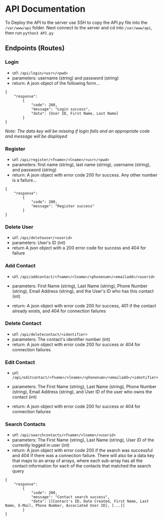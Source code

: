 # API Documentation
To Deploy the API to the server use SSH to copy the API.py file into the `/var/www/api` folder. Next connect to the 
server and cd into `/var/www/api`, then run `python3 API.py`

## Endpoints (Routes)
### Login
- url: `/api/login/<usr>/<pwd>`
- parameters: username (string) and password (string)
- return: A json object of the following form...

```
{
    "response": 
        {
            "code": 200, 
            "message": "Login success", 
            "data": [User ID, First Name, Last Name]
        }
}
```
*Note: The data key will be missing if login fails and an appropriate code and message will be displayed*
### Register
- url: `/api/register/<fname>/<lname>/<usr>/<pwd>`
- parameters: first name (string), last name (string), username (string), and password (string)
- return: A json object with error code 200 for success. Any other number is a failure...
```
{
    "response": 
        {
            "code": 200, 
            "message": "Register success"
        }
}
```
### Delete User
- url: `/api/deleteuser/<userid>`
- parameters: User's ID (int)
- return A json object with a 200 error code for success and 404 for failure
### Add Contact
- url: `/api/addcontact/<fname>/<lname>/<phonenum>/<emailadd>/<userid>`
- parameters: First Name (string), Last Name (string), Phone Number (string), Email Address (string), and the User's ID 
  who has this contact (int)
  
- return: A json object with error code 200 for success, 401 if the contact already exists, and 404 for connection failures
### Delete Contact
- url: `/api/deletecontact/<identifier>`
- parameters: The contact's identifier number (int)
- return: A json object with error code 200 for success or 404 for connection failures
### Edit Contact
- url: `/api/editcontact/<fname>/<lname>/<phonenum>/<emailadd>/<identifier>`
- parameters: The First Name (string), Last Name (string), Phone Number (string), Email Address (string), and User ID of
the user who owns the contact (int)
  
- return: A json object with error code 200 for success or 404 for connection failures
### Search Contacts
- url: `/api/searchcontacts/<fname>/<lname>/<userid>`
- parameters: The First Name (string), Last Name (string), User ID of the currently logged in user (int)
- return: A json object with error code 200 if the search was successful and 404 if there was a connection failure.
 There will also be a data key that maps to an array of arrays, where each sub-array has all the contact information for
  each of the contacts that matched the search query
  
```
{
    "response": 
        {
            "code": 200, 
            "message": "Contact search success", 
            "data": [[Contact's ID, Date Created, First Name, Last Name, E-Mail, Phone Number, Associated User ID], [...]]
        }
}
```